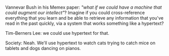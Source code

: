 Vannevar Bush in his Memex paper: *"what if we could have a machine that could augment our intellect"*? Imagine if you could cross-reference everything that you learn and be able to retrieve any information that you've read in the past quickly, via a system that works something like a hypertext? 

Tim-Berners Lee: we could use hypertext for that. 

Society: Neah. We'll use hypertext to watch cats trying to catch mice on tablets and dogs dancing on pianos. 




